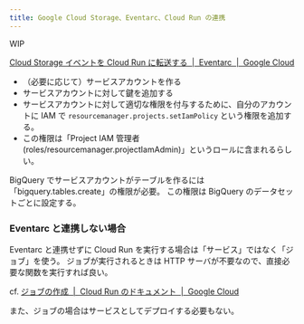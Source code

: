 ```yaml
---
title: Google Cloud Storage、Eventarc、Cloud Run の連携
---
```


WIP

[Cloud Storage イベントを Cloud Run に転送する  \|  Eventarc  \|  Google Cloud](https://cloud.google.com/eventarc/docs/run/route-trigger-cloud-storage?hl=ja#console)

- （必要に応じて）サービスアカウントを作る
- サービスアカウントに対して鍵を追加する
- サービスアカウントに対して適切な権限を付与するために、自分のアカウントに IAM で `resourcemanager.projects.setIamPolicy` という権限を追加する。
- この権限は「Project IAM 管理者 (roles/resourcemanager.projectIamAdmin)」というロールに含まれるらしい。


BigQuery でサービスアカウントがテーブルを作るには「bigquery.tables.create」の権限が必要。
この権限は BigQuery のデータセットごとに設定する。

### Eventarc と連携しない場合

Eventarc と連携せずに Cloud Run を実行する場合は「サービス」ではなく「ジョブ」を使う。
ジョブが実行されるときは HTTP サーバが不要なので、直接必要な関数を実行すれば良い。

cf. [ジョブの作成  \|  Cloud Run のドキュメント  \|  Google Cloud](https://cloud.google.com/run/docs/create-jobs?hl=ja)

また、ジョブの場合はサービスとしてデプロイする必要もない。

